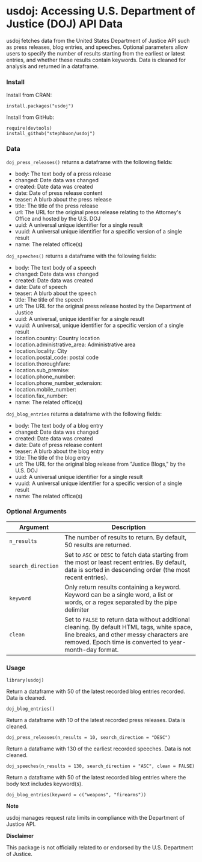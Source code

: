 # usdoj: Accessing U.S. Department of Justice (DOJ) API Data

usdoj fetches data from the United States Department of Justice API such as press releases, blog entries, and speeches. Optional parameters allow users to specify the number of results starting from the earliest or latest entries, and whether these results contain keywords. Data is cleaned for analysis and returned in a dataframe.

### Install 

Install from CRAN:
```
install.packages("usdoj")
```

Install from GitHub:
```
require(devtools)
install_github("stephbuon/usdoj")
```

### Data

`doj_press_releases()` returns a dataframe with the following fields: 

- body: The text body of a press release
- changed: Date data was changed
- created: Date data was created
- date: Date of press release content
- teaser: A blurb about the press release
- title: The title of the press release
- url: The URL for the original press release relating to the Attorney's Office and hosted by the U.S. DOJ
- uuid: A universal unique identifier for a single result
- vuuid: A universal unique identifier for a specific version of a single result
- name: The related office(s)

`doj_speeches()` returns a dataframe with the following fields: 

- body: The text body of a speech
- changed: Date data was changed 
- created: Date data was created
- date: Date of speech
- teaser: A blurb about the speech
- title: The title of the speech
- url: The URL for the original press release hosted by the Department of Justice
- uuid: A universal, unique identifier for a single result
- vuuid: A universal, unique identifier for a specific version of a single result
- location.country: Country location
- location.administrative_area: Administrative area
- location.locality: City 
- location.postal_code: postal code
- location.thoroughfare:
- location.sub_premise:
- location.phone_number: 
- location.phone_number_extension:
- location.mobile_number:
- location.fax_number:
- name: The related office(s)

`doj_blog_entries` returns a dataframe with the following fields: 

- body: The text body of a blog entry
- changed: Date data was changed
- created: Date data was created
- date: Date of press release content
- teaser: A blurb about the blog entry
- title: The title of the blog entry
- url: The URL for the original blog release from "Justice Blogs," by the U.S. DOJ
- uuid: A universal unique identifier for a single result
- vuuid: A universal unique identifier for a specific version of a single result
- name: The related office(s)

### Optional Arguments

| Argument | Description |
| ------------- | ------------- |
| `n_results`  | The number of results to return. By default, 50 results are returned.  |
| `search_direction`  | Set to `ASC` or `DESC` to fetch data starting from the most or least recent entries. By default, data is sorted in descending order (the most recent entries).  |
| `keyword` | Only return results containing a keyword. Keyword can be a single word, a list or words, or a regex separated by the pipe delimiter|
| `clean` | Set to `FALSE` to return data without additional cleaning. By default HTML tags, white space, line breaks, and other messy characters are removed. Epoch time is converted to year-month-day format.  |

### Usage

```
library(usdoj)
```

Return a dataframe with 50 of the latest recorded blog entries recorded. Data is cleaned. 
```
doj_blog_entries()
```

Return a dataframe with 10 of the latest recorded press releases. Data is cleaned. 
```
doj_press_releases(n_results = 10, search_direction = "DESC")
```

Return a dataframe with 130 of the earliest recorded speeches. Data is not cleaned. 
```
doj_speeches(n_results = 130, search_direction = "ASC", clean = FALSE)
```

Return a dataframe with 50 of the latest recorded blog entries where the body text includes keyword(s).
```
doj_blog_entries(keyword = c("weapons", "firearms"))
```

**Note**

usdoj manages request rate limits in compliance with the Department of Justice API. 

**Disclaimer**

This package is not officially related to or endorsed by the U.S. Department of Justice. 
